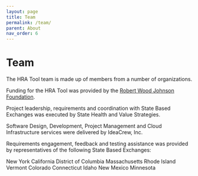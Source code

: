 ```yaml
---
layout: page
title: Team
permalink: /team/
parent: About
nav_order: 6
---
```

# **Team**

The HRA Tool team is made up of members from a number of organizations.

Funding for the HRA Tool was provided by the [Robert Wood Johnson Foundation](https://www.rwjf.org/).

Project leadership, requirements and coordination with State Based Exchanges was executed by State Health and Value Strategies.

Software Design, Development, Project Management and Cloud Infrastructure services were delivered by IdeaCrew, Inc.

Requirements engagement, feedback and testing assistance was provided by representatives of the following State Based Exchanges:

New York
California
District of Columbia 
Massachusetts
Rhode Island
Vermont
Colorado
Connecticut
Idaho
New Mexico
Minnesota
